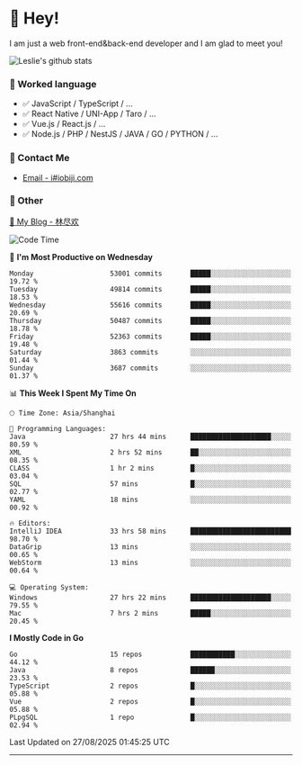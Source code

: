 # 👋 Hey!

I am just a web front-end&back-end developer and I am glad to meet you!

![Leslie's github stats](https://github-readme-stats.vercel.app/api?username=unsafe-ptr&&show_icons=true&&title_color=1abc9c&&icon_color=1abc9c)


### 📝 Worked language

- ✅ JavaScript / TypeScript / ...
- ✅ React Native / UNI-App / Taro / ...
- ✅ Vue.js / React.js / ...
- ✅ Node.js / PHP / NestJS / JAVA / GO / PYTHON / ...

### 📮 Contact Me

- [Email - i#iobiji.com](mailto:i@iobiji.com)


### 🤪 Other

[📌 My Blog - 林尽欢](https://iobiji.com)

<!--START_SECTION:waka-->
![Code Time](http://img.shields.io/badge/Code%20Time-1%2C994%20hrs%2050%20mins-blue)

📅 **I'm Most Productive on Wednesday** 

```text
Monday                   53001 commits       █████░░░░░░░░░░░░░░░░░░░░   19.72 % 
Tuesday                  49814 commits       █████░░░░░░░░░░░░░░░░░░░░   18.53 % 
Wednesday                55616 commits       █████░░░░░░░░░░░░░░░░░░░░   20.69 % 
Thursday                 50487 commits       █████░░░░░░░░░░░░░░░░░░░░   18.78 % 
Friday                   52363 commits       █████░░░░░░░░░░░░░░░░░░░░   19.48 % 
Saturday                 3863 commits        ░░░░░░░░░░░░░░░░░░░░░░░░░   01.44 % 
Sunday                   3687 commits        ░░░░░░░░░░░░░░░░░░░░░░░░░   01.37 % 
```


📊 **This Week I Spent My Time On** 

```text
🕑︎ Time Zone: Asia/Shanghai

💬 Programming Languages: 
Java                     27 hrs 44 mins      ████████████████████░░░░░   80.59 % 
XML                      2 hrs 52 mins       ██░░░░░░░░░░░░░░░░░░░░░░░   08.35 % 
CLASS                    1 hr 2 mins         █░░░░░░░░░░░░░░░░░░░░░░░░   03.04 % 
SQL                      57 mins             █░░░░░░░░░░░░░░░░░░░░░░░░   02.77 % 
YAML                     18 mins             ░░░░░░░░░░░░░░░░░░░░░░░░░   00.92 % 

🔥 Editors: 
IntelliJ IDEA            33 hrs 58 mins      █████████████████████████   98.70 % 
DataGrip                 13 mins             ░░░░░░░░░░░░░░░░░░░░░░░░░   00.65 % 
WebStorm                 13 mins             ░░░░░░░░░░░░░░░░░░░░░░░░░   00.64 % 

💻 Operating System: 
Windows                  27 hrs 22 mins      ████████████████████░░░░░   79.55 % 
Mac                      7 hrs 2 mins        █████░░░░░░░░░░░░░░░░░░░░   20.45 % 
```

**I Mostly Code in Go** 

```text
Go                       15 repos            ███████████░░░░░░░░░░░░░░   44.12 % 
Java                     8 repos             ██████░░░░░░░░░░░░░░░░░░░   23.53 % 
TypeScript               2 repos             █░░░░░░░░░░░░░░░░░░░░░░░░   05.88 % 
Vue                      2 repos             █░░░░░░░░░░░░░░░░░░░░░░░░   05.88 % 
PLpgSQL                  1 repo              █░░░░░░░░░░░░░░░░░░░░░░░░   02.94 % 
```




 Last Updated on 27/08/2025 01:45:25 UTC
<!--END_SECTION:waka-->
---
